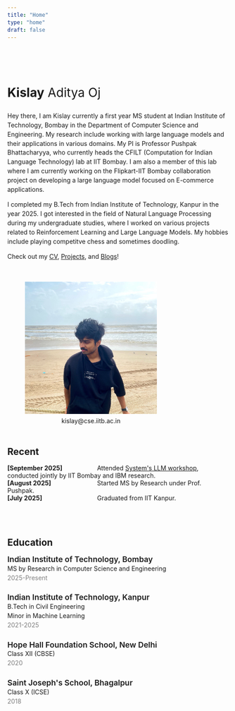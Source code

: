 ```yaml
---
title: "Home"
type: "home"
draft: false
---
```



<!-- Top Intro Section: Image on Right, Text on Left -->
<div style="display: flex; align-items: center; gap: 1rem; line-height:1.3rem; flex-wrap: wrap; margin-bottom: 2rem; margin-top: 5rem;">
  <!-- Intro Text -->
  <div style="flex: 1; min-width: 250px;">
  
<p style="font-size: 2em; margin-bottom: 2rem;">
  <span style=" font-weight: bold;">Kislay</span> Aditya Oj
</p>

Hey there, I am Kislay currently a first year MS student at Indian Institute of Technology, Bombay in the Department of Computer Science and Engineering. My research include working with large language models and their applications in various domains.
My PI is Professor Pushpak Bhattacharyya, who currently heads the CFILT (Computation for Indian Language Technology) lab at IIT Bombay. I am also a member of this lab where I am currently working on the Flipkart-IIT Bombay collaboration project on developing a large language model focused on E-commerce applications.

I completed my B.Tech from Indian Institute of Technology, Kanpur in the year 2025. I got interested in the field of Natural Language Processing during my undergraduate studies, where I worked on various projects related to Reinforcement Learning and Large Language Models. My hobbies include playing competitve chess and sometimes doodling.

Check out my [CV](/academics/cv/), [Projects](/academics/projects/), and [Blogs](/hobbies/books/)!

  </div>

<figure style="text-align:center; margin-top:1rem;">
  <img src="/images/profile.JPG" alt="Kislay" style="width:300px;">
  <figcaption style=" font-weight: normal;">
    kislay@cse.iitb.ac.in
  </figcaption>
</figure>
</div>


<h2 style="margin-bottom: 1rem;">Recent</h2>
<span style="display: inline-block; width: 200px; font-weight: bold;">[September 2025]</span> Attended <a href="https://www.cse.iitb.ac.in/~puru/sysllm.html" target="_blank">System's LLM workshop</a>, conducted jointly by IIT Bombay and IBM research. <br>
<span style="display: inline-block; width: 200px; font-weight: bold;">[August 2025]</span> Started MS by Research under Prof. Pushpak.<br>
<span style="display: inline-block; width: 200px; font-weight: bold;">[July 2025]</span> Graduated from IIT Kanpur.


<section style="margin-top: 5rem;">

<h2 style="margin-bottom: 1rem;">Education</h2>

<!-- IIT Bombay -->
<div style="margin-bottom: 1.5rem;line-height:1.3rem;">
  <div style="font-size: 1.1rem; font-weight: 600;">Indian Institute of Technology, Bombay</div>
  <div>MS by Research in Computer Science and Engineering</div>
  <div style="color: gray;">2025-Present</div>
</div>

<!-- IIT Kanpur -->
<div style="margin-bottom: 1.5rem;line-height:1.3rem;">
  <div style="font-size: 1.1rem; font-weight: 600;">Indian Institute of Technology, Kanpur</div>
  <div>B.Tech in Civil Engineering</div>
  <div>Minor in Machine Learning</div>
  <div style="color: gray;">2021-2025</div>
</div>

<!-- Hope Hall Foundation School -->
<div style="margin-bottom: 1.5rem;line-height:1.3rem;">
  <div style="font-size: 1.1rem; font-weight: 600;">Hope Hall Foundation School, New Delhi</div>
  <div>Class XII (CBSE)</div>
  <div style="color: gray;">2020</div>
</div>

<!-- Saint Joseph's School -->
<div style="margin-bottom: 1.5rem;line-height:1.3rem;">
  <div style="font-size: 1.1rem; font-weight: 600;">Saint Joseph's School, Bhagalpur</div>
  <div>Class X (ICSE)</div>
  <div style="color: gray;">2018</div>
</div>

</section>
